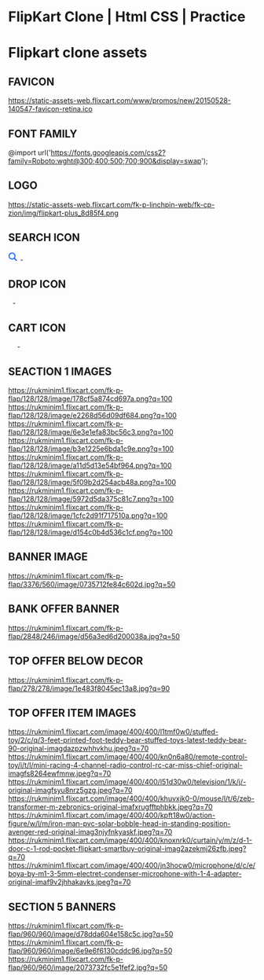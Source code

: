 # FlipKart Clone | Html CSS | Practice

# Flipkart clone assets

## FAVICON

https://static-assets-web.flixcart.com/www/promos/new/20150528-140547-favicon-retina.ico

## FONT FAMILY

@import url('https://fonts.googleapis.com/css2?family=Roboto:wght@300;400;500;700;900&display=swap');

## LOGO

https://static-assets-web.flixcart.com/fk-p-linchpin-web/fk-cp-zion/img/flipkart-plus_8d85f4.png

## SEARCH ICON

<svg width="20" height="20" viewBox="0 0 17 18" class="" xmlns="http://www.w3.org/2000/svg"><g fill="#2874F1" fill-rule="evenodd"><path class="_34RNph" d="m11.618 9.897l4.225 4.212c.092.092.101.232.02.313l-1.465 1.46c-.081.081-.221.072-.314-.02l-4.216-4.203"></path><path class="_34RNph" d="m6.486 10.901c-2.42 0-4.381-1.956-4.381-4.368 0-2.413 1.961-4.369 4.381-4.369 2.42 0 4.381 1.956 4.381 4.369 0 2.413-1.961 4.368-4.381 4.368m0-10.835c-3.582 0-6.486 2.895-6.486 6.467 0 3.572 2.904 6.467 6.486 6.467 3.582 0 6.486-2.895 6.486-6.467 0-3.572-2.904-6.467-6.486-6.467"></path></g></svg> -

## DROP ICON

<svg width="4.7" height="8" viewBox="0 0 16 27" xmlns="http://www.w3.org/2000/svg" class="zZ3yfL"><path d="M16 23.207L6.11 13.161 16 3.093 12.955 0 0 13.161l12.955 13.161z" fill="#fff" class="_2gTTdy"></path></svg> -

## CART ICON

<svg class="V3C5bO" width="14" height="14" viewBox="0 0 16 16" xmlns="http://www.w3.org/2000/svg"><path class="_1bS9ic" d="M15.32 2.405H4.887C3 2.405 2.46.805 2.46.805L2.257.21C2.208.085 2.083 0 1.946 0H.336C.1 0-.064.24.024.46l.644 1.945L3.11 9.767c.047.137.175.23.32.23h8.418l-.493 1.958H3.768l.002.003c-.017 0-.033-.003-.05-.003-1.06 0-1.92.86-1.92 1.92s.86 1.92 1.92 1.92c.99 0 1.805-.75 1.91-1.712l5.55.076c.12.922.91 1.636 1.867 1.636 1.04 0 1.885-.844 1.885-1.885 0-.866-.584-1.593-1.38-1.814l2.423-8.832c.12-.433-.206-.86-.655-.86" fill="#fff"></path></svg> -

## SEACTION 1 IMAGES

https://rukminim1.flixcart.com/fk-p-flap/128/128/image/178cf5a874cd697a.png?q=100
https://rukminim1.flixcart.com/fk-p-flap/128/128/image/e2268d56d09df684.png?q=100
https://rukminim1.flixcart.com/fk-p-flap/128/128/image/6e3e1efa83bc56c3.png?q=100
https://rukminim1.flixcart.com/fk-p-flap/128/128/image/b3e1225e6bda1c9e.png?q=100
https://rukminim1.flixcart.com/fk-p-flap/128/128/image/a11d5d13e54bf964.png?q=100
https://rukminim1.flixcart.com/fk-p-flap/128/128/image/5f09b2d254acb48a.png?q=100
https://rukminim1.flixcart.com/fk-p-flap/128/128/image/5972d5da375c81c7.png?q=100
https://rukminim1.flixcart.com/fk-p-flap/128/128/image/1cfc2d91f717510a.png?q=100
https://rukminim1.flixcart.com/fk-p-flap/128/128/image/d154c0b4d536c1cf.png?q=100

## BANNER IMAGE

https://rukminim1.flixcart.com/fk-p-flap/3376/560/image/0735712fe84c602d.jpg?q=50

## BANK OFFER BANNER

https://rukminim1.flixcart.com/fk-p-flap/2848/246/image/d56a3ed6d200038a.jpg?q=50

## TOP OFFER BELOW DECOR

https://rukminim1.flixcart.com/fk-p-flap/278/278/image/1e483f8045ec13a8.jpg?q=90

## TOP OFFER ITEM IMAGES

https://rukminim1.flixcart.com/image/400/400/l1tmf0w0/stuffed-toy/2/c/q/3-feet-printed-foot-teddy-bear-stuffed-toys-latest-teddy-bear-90-original-imagdazpzwhhvkhu.jpeg?q=70
https://rukminim1.flixcart.com/image/400/400/kn0n6a80/remote-control-toy/i/t/l/mini-racing-4-channel-radio-control-rc-car-miss-chief-original-imagfs8264ewfmnw.jpeg?q=70
https://rukminim1.flixcart.com/image/400/400/l51d30w0/television/1/k/j/-original-imagfsyu8nrz5gzg.jpeg?q=70
https://rukminim1.flixcart.com/image/400/400/khuvxjk0-0/mouse/l/t/6/zeb-transformer-m-zebronics-original-imafxrugfftphbkk.jpeg?q=70
https://rukminim1.flixcart.com/image/400/400/kpft18w0/action-figure/w/l/m/iron-man-pvc-solar-bobble-head-in-standing-position-avenger-red-original-imag3njyfnkyaskf.jpeg?q=70
https://rukminim1.flixcart.com/image/400/400/knoxnrk0/curtain/y/m/z/d-1-door-c-1-rod-pocket-flipkart-smartbuy-original-imag2azekmj26zfb.jpeg?q=70
https://rukminim1.flixcart.com/image/400/400/jn3hocw0/microphone/d/c/e/boya-by-m1-3-5mm-electret-condenser-microphone-with-1-4-adapter-original-imaf9v2jhhakavks.jpeg?q=70

## SECTION 5 BANNERS

https://rukminim1.flixcart.com/fk-p-flap/960/960/image/d78dda604e158c5c.jpg?q=50
https://rukminim1.flixcart.com/fk-p-flap/960/960/image/6e9e6f6130cddc96.jpg?q=50
https://rukminim1.flixcart.com/fk-p-flap/960/960/image/2073732fc5e1fef2.jpg?q=50
